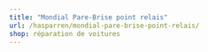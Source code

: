 ```yaml
---
title: "Mondial Pare-Brise point relais"
url: /hasparren/mondial-pare-brise-point-relais/
shop: réparation de voitures
---
```

